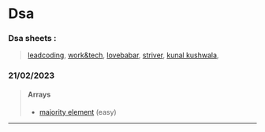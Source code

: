 # Dsa

### Dsa sheets :

> [leadcoding](https://leadcoding.in/dsa-sheet/),
> [work&tech](https://workat.tech/problem-solving/lists/six-month-dsa-practice-sheet/practice?page=1),
> [lovebabar](https://www.codingninjas.com/codestudio/problem-lists/love-babbar-dsa-sheet-problems),
> [striver](https://takeuforward.org/interviews/strivers-sde-sheet-top-coding-interview-problems/),
> [kunal kushwala](https://github.com/kunal-kushwaha/DSA-Bootcamp-Java),

### 21/02/2023

> #### Arrays
>
> -   [majority element](https://leetcode.com/problems/majority-element/) (easy)

---
